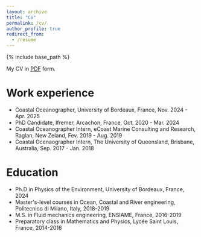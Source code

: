```yaml
---
layout: archive
title: "CV"
permalink: /cv/
author_profile: true
redirect_from:
  - /resume
---
```


{% include base_path %}

My CV in [PDF](https:///files/.pdf) form.

Work experience
======
* Coastal Oceanographer, University of Bordeaux, France, Nov. 2024 - Apr. 2025
* PhD Candidate, Ifremer, Arcachon, France, Oct. 2020 - Mar. 2024
* Coastal Oceanographer Intern, eCoast Marine Consulting and Research, Raglan, New Zeland, Fev. 2019 - Aug. 2019
* Coastal Ocenaographer Intern, The University of Queensland, Brisbane, Australia, Sep. 2017 - Jan. 2018

Education
======
* Ph.D in Physics of the Environment, University of Bordeaux, France, 2024
* Master's-level courses in Ocean, Coastal and River engineering, Politecnico di Milano, Italy, 2018-2019
* M.S. in Fluid mechanics engineering, ENSIAME, France, 2016-2019
* Preparatory class in Mathematics and Physics, Lycée Saint Louis, France, 2014-2016
